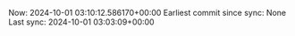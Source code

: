 Now: 2024-10-01 03:10:12.586170+00:00 Earliest commit since sync: None Last sync: 2024-10-01 03:03:09+00:00
